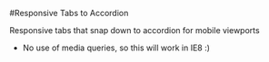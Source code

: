 #Responsive Tabs to Accordion

Responsive tabs that snap down to accordion for mobile viewports

- No use of media queries, so this will work in IE8 :)
